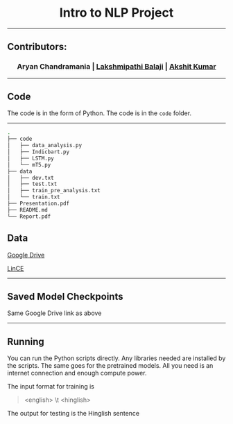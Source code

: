 # <center>Intro to NLP Project</center>

---
## Contributors:
### <center> Aryan Chandramania | [Lakshmipathi Balaji](https://github.com/kolubex) | [Akshit Kumar](https://github.com/komikat) </center>  

---

## Code
The code is in the form of Python. The code is in the `code` folder.

--- 
```bash
.
├── code
│   ├── data_analysis.py
│   ├── Indicbart.py
│   ├── LSTM.py
│   └── mT5.py
├── data
│   ├── dev.txt
│   ├── test.txt
│   ├── train_pre_analysis.txt
│   └── train.txt
├── Presentation.pdf
├── README.md
└── Report.pdf
```


## Data

[Google Drive](https://drive.google.com/drive/folders/1MdV-a3wRoyqK4UbZPgsg5GId9Wbhp3_t?usp=sharing) 

[LinCE](https://ritual.uh.edu/lince/datasets)

---

## Saved Model Checkpoints

Same Google Drive link as above

--- 

## Running

You can run the Python scripts directly. Any libraries needed are installed by the scripts. The same goes for the pretrained models. All you need is an internet connection and enough compute power. 

The input format for training is 
> <english\> \t <hinglish\>

The output for testing is the Hinglish sentence
